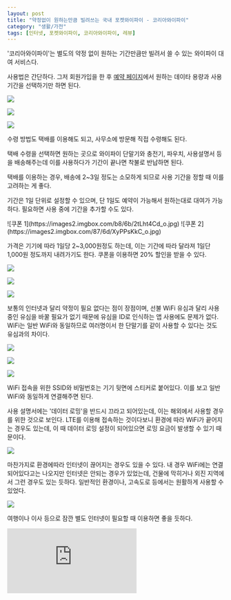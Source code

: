 ```yaml
---
layout: post
title: "약정없이 원하는만큼 빌려쓰는 국내 포켓와이파이 - 코리아와이파이"
category: "생활/가전"
tags: [인터넷, 포켓와이파이, 코리아와이파이, 레뷰]
---
```


'코리아와이파이'는 별도의 약정 없이
원하는 기간만큼만 빌려서 쓸 수 있는 와이파이 대여 서비스다.

사용법은 간단하다.
그저 회원가입을 한 후 [예약 페이지](https://korea-wifi.net/revu)에서 원하는 데이타 용량과 사용 기간을 선택하기만 하면 된다.

![](https://images2.imgbox.com/82/10/DJoZDTKx_o.png)

![](https://images2.imgbox.com/25/a7/6fKnTMKn_o.png)

![](https://images2.imgbox.com/77/82/moRMeebT_o.png)

수령 방법도 택배를 이용해도 되고,
사무소에 방문해 직접 수령해도 된다.

택배 수령을 선택하면 원하는 곳으로 와이파이 단말기와 충전기, 파우치, 사용설명서 등을 배송해주는데
이를 사용하다가 기간이 끝나면 착불로 반납하면 된다.

택배를 이용하는 경우, 배송에 2~3일 정도는 소모하게 되므로
사용 기간을 정할 때 이를 고려하는 게 좋다.

기간은 1일 단위로 설정할 수 있으며,
단 1일도 예약이 가능해서 원하는대로 대여가 가능하다.
필요하면 사용 중에 기간을 추가할 수도 있다.

<p class="center" markdown="1">
![쿠폰 1](https://images2.imgbox.com/b8/6b/2tLht4Cd_o.jpg)
![쿠폰 2](https://images2.imgbox.com/87/6d/XyPPsKkC_o.jpg)
</p>

가격은 기기에 따라 1일당 2~3,000원정도 하는데,
이는 기간에 따라 달라져 1일단 1,000원 정도까지 내려가기도 한다.
쿠폰을 이용하면 20% 할인을 받을 수 있다.

![](https://images2.imgbox.com/dc/b8/TAOaRcje_o.jpg)

![](https://images2.imgbox.com/33/bb/lVq91qrU_o.jpg)

![](https://images2.imgbox.com/ed/2f/RsbkhZ3N_o.jpg)

보통의 인터넷과 달리 약정이 필요 없다는 점이 장점이며,
선불 WiFi 유심과 달리 사용중인 유심을 바꿀 필요가 없기 때문에
유심을 ID로 인식하는 앱 사용에도 문제가 없다.
WiFi는 일반 WiFi와 동일하므로 여러명이서 한 단말기를 같이 사용할 수 있다는 것도 유심과의 차이다.

![](https://images2.imgbox.com/7c/28/hFKPpdmL_o.jpg)

![](https://images2.imgbox.com/62/2d/wYj4JTl0_o.jpg)

![](https://images2.imgbox.com/d6/1a/wWFGCe3C_o.png)

WiFi 접속을 위한 SSID와 비밀번호는 기기 뒷면에 스티커로 붙어있다.
이를 보고 일반 WiFi와 동일하게 연결해주면 된다.

사용 설명서에는 '데이터 로밍'을 반드시 끄라고 되어있는데,
이는 해외에서 사용할 경우를 위한 것으로 보인다.
LTE를 이용해 접속하는 것이다보니 환경에 따라 WiFi가 끝어지는 경우도 있는데,
이 때 데이터 로밍 설정이 되어있으면 로밍 요금이 발생할 수 있기 때문이다.

![](https://images2.imgbox.com/97/86/S0ToWOVQ_o.png)

마찬가지로 환경에따라 인터넷이 끊어지는 경우도 있을 수 있다.
내 경우 WiFi에는 연결되어있다고는 나오지만 인터넷은 안되는 경우가 있었는데,
건물에 막히거나 외진 지역에서 그런 경우도 있는 듯하다.
일반적인 환경이나, 고속도로 등에서는 원활하게 사용할 수 있었다.

![](https://images2.imgbox.com/a7/21/VwCObvVc_o.jpg)

여행이나 이사 등으로 잠깐 별도 인터넷이 필요할 때 이용하면 좋을 듯하다.



![스폰서 배너](https://www.revu.net/campaign/img.php?p=91dad75749ae8e6b510f261eab68414187fbeb3c7dd40518f25c57b11205f098&amp;v=4 "이 글은 레뷰를 통해 해당 업체에서 페이백을 받아 작성했다.")
